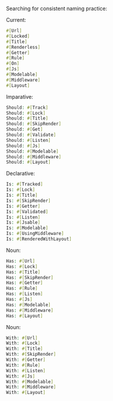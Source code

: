 Searching for consistent naming practice:

Current:
```php
#[Url]
#[Locked]
#[Title]
#[Renderless]
#[Getter]
#[Rule]
#[On]
#[Js]
#[Modelable]
#[Middleware]
#[Layout]
```

Imparative:
```php
Should: #[Track]
Should: #[Lock]
Should: #[Title]
Should: #[SkipRender]
Should: #[Get]
Should: #[Validate]
Should: #[Listen]
Should: #[Js]
Should: #[Modelable]
Should: #[Middleware]
Should: #[Layout]
```

Declarative:
```php
Is: #[Tracked]
Is: #[Lock]
Is: #[Title]
Is: #[SkipRender]
Is: #[Getter]
Is: #[Validated]
Is: #[Listen]
Is: #[Jsable]
Is: #[Modelable]
Is: #[UsingMiddleware]
Is: #[RenderedWithLayout]
```

Noun:
```php
Has: #[Url]
Has: #[Lock]
Has: #[Title]
Has: #[SkipRender]
Has: #[Getter]
Has: #[Rule]
Has: #[Listen]
Has: #[Js]
Has: #[Modelable]
Has: #[Middleware]
Has: #[Layout]
```

Noun:
```php
With: #[Url]
With: #[Lock]
With: #[Title]
With: #[SkipRender]
With: #[Getter]
With: #[Rule]
With: #[Listen]
With: #[Js]
With: #[Modelable]
With: #[Middleware]
With: #[Layout]
```
